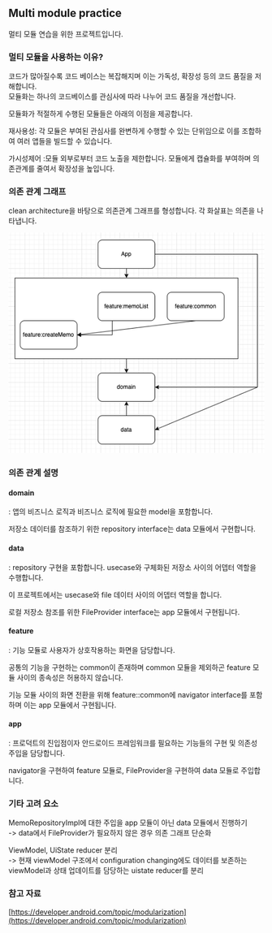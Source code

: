 ## Multi module practice

멀티 모듈 연습을 위한 프로젝트입니다.

### 멀티 모듈을 사용하는 이유?

코드가 많아질수록 코드 베이스는 복잡해지며 이는 가독성, 확장성 등의 코드 품질을 저해합니다.  
모듈화는 하나의 코드베이스를 관심사에 따라 나누어 코드 품질을 개선합니다.

모듈화가 적절하게 수행된 모듈들은 아래의 이점을 제공합니다.

재사용성: 각 모듈은 부여된 관심사를 완변하게 수행할 수 있는 단위임으로 이를 조합하여 여러 앱들을 빌드할 수 있습니다.

가시성제어 :모듈 외부로부터 코드 노출을 제한합니다. 모듈에게 캡슐화를 부여하며 의존관계를 줄여서 확장성을 높입니다.

### 의존 관계 그래프

clean architecture을 바탕으로 의존관계 그래프를 형성합니다.
각 화살표는 의존을 나타냅니다.


<img src="images/dependencies.png" />  

### 의존 관계 설명

#### domain
: 앱의 비즈니스 로직과 비즈니스 로직에 필요한 model을 포함합니다.

저장소 데이터를 참조하기 위한 repository interface는 data 모듈에서 구현합니다.

#### data
: repository 구현을 포함합니다. usecase와 구체화된 저장소 사이의 어뎁터 역할을 수행합니다.

이 프로젝트에서는 usecase와 file 데이터 사이의 어뎁터 역할을 합니다.

로컬 저장소 참조를 위한 FileProvider interface는 app 모듈에서 구현됩니다.

#### feature
: 기능 모듈로 사용자가 상호작용하는 화면을 담당합니다.

공통의 기능을 구현하는 common이 존재하며 common 모듈을 제외하곤 feature 모듈 사이의 종속성은 허용하지 않습니다.

기능 모듈 사이의 화면 전환을 위해 feature::common에 navigator interface를 포함하며 이는 app 모듈에서 구현됩니다.

#### app
: 프로덕트의 진입점이자 안드로이드 프레임워크를 필요하는 기능들의 구현 및 의존성 주입을 담당합니다.

navigator을 구현하여 feature 모듈로, FileProvider을 구현하여 data 모듈로 주입합니다.

### 기타 고려 요소

MemoRepositoryImpl에 대한 주입을 app 모듈이 아닌 data 모듈에서 진행하기    
-> data에서 FileProvider가 필요하지 않은 경우 의존 그래프 단순화

ViewModel, UiState reducer 분리   
-> 현재 viewModel 구조에서 configuration changing에도 데이터를 보존하는 viewModel과 상태 업데이트를 담당하는 uistate reducer를 분리

### 참고 자료

[https://developer.android.com/topic/modularization](https://developer.android.com/topic/modularization)







